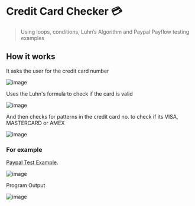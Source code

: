 # Credit Card Checker 💳 

> Using loops, conditions, Luhn’s Algorithm and Paypal Payflow testing examples

## How it works
It asks the user for the credit card number

![image](https://github.com/user-attachments/assets/3c899fac-28fe-4aa6-8a4a-47b98493e575)

Uses the Luhn's formula to check if the card is valid

![image](https://github.com/user-attachments/assets/7b20a13b-e6a3-4252-bd1e-36fbf6d2b04b)

And then checks for patterns in the credit card no. to check if its VISA, MASTERCARD or AMEX 

![image](https://github.com/user-attachments/assets/d31fe952-148e-43e9-86cf-2e035d90c8f4)

### For example
[Paypal Test Example](https://developer.paypal.com/api/nvp-soap/payflow/integration-guide/test-transactions/#standard-test-cards).

![image](https://github.com/user-attachments/assets/9a0511c6-4f3b-4615-9067-1fa37973139f)

Program Output

![image](https://github.com/user-attachments/assets/57b56edf-7608-41c6-828e-2a5a680f43ef)
